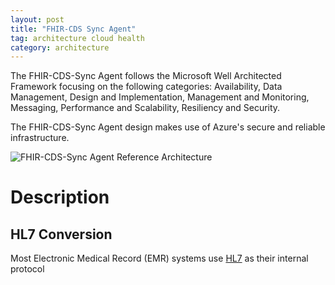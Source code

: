 ```yaml
---
layout: post
title: "FHIR-CDS Sync Agent"
tag: architecture cloud health 
category: architecture
---
```


The FHIR-CDS-Sync Agent follows the Microsoft Well Architected Framework focusing on the following categories:  Availability, Data Management, Design and Implementation, Management and Monitoring, Messaging, Performance and Scalability, Resiliency and Security.  

The FHIR-CDS-Sync Agent design makes use of Azure's secure and reliable infrastructure. 

![FHIR-CDS-Sync Agent Reference Architecture](/health-architectures/assets/images/SyncAgentTechnicalDesign.png)

# Description 

## HL7 Conversion 
Most Electronic Medical Record (EMR) systems use [HL7](https://www.hl7.org/) as their internal protocol 
